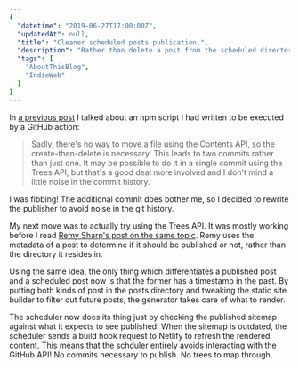 ```yaml
---
{
  "datetime": "2019-06-27T17:00:00Z",
  "updatedAt": null,
  "title": "Cleaner scheduled posts publication.",
  "description": "Rather than delete a post from the scheduled directory and create it again in the posts directory as separate commits, I now put all posts in the same posts directory and only render posts in the past. A scheduled GitHub action periodically checks that the list of posts which should be published is in the published sitemap.",
  "tags": [
    "AboutThisBlog",
    "IndieWeb"
  ]
}
---
```

In [a previous post][previous-post] I talked about an npm script I had written to be executed by a GitHub action:

> Sadly, there's no way to move a file using the Contents API, so the create-then-delete is necessary. This leads to two commits rather than just one. It may be possible to do it in a single commit using the Trees API, but that's a good deal more involved and I don't mind a little noise in the commit history.

I was fibbing! The additional commit does bother me, so I decided to rewrite the publisher to avoid noise in the git history.

My next move was to actually try using the Trees API. It was mostly working before I read [Remy Sharp's post on the same topic][remy-post-scheduling]. Remy uses the metadata of a post to determine if it should be published or not, rather than the directory it resides in.

Using the same idea, the only thing which differentiates a published post and a scheduled post now is that the former has a timestamp in the past. By putting both kinds of post in the posts directory and tweaking the static site builder to filter out future posts, the generator takes care of what to render.

The scheduler now does its thing just by checking the published sitemap against what it expects to see published. When the sitemap is outdated, the scheduler sends a build hook request to Netlify to refresh the rendered content. This means that the schduler entirely avoids interacting with the GitHub API! No commits necessary to publish. No trees to map through.

[previous-post]: /blog/how-i-schedule-posts-using-github-actions
[remy-post-scheduling]: https://remysharp.com/2019/06/26/scheduled-and-draft-11ty-posts
